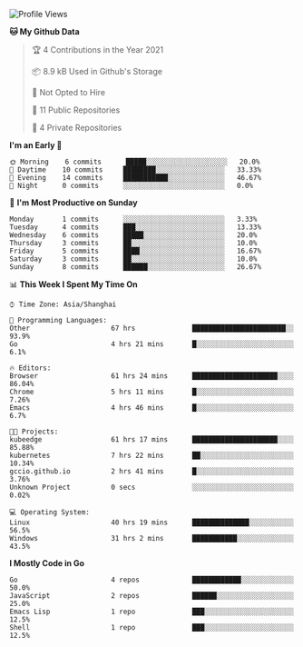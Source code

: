 <!--START_SECTION:waka-->
![Profile Views](http://img.shields.io/badge/Profile%20Views-9-blue)

**🐱 My Github Data** 

> 🏆 4 Contributions in the Year 2021
 > 
> 📦 8.9 kB Used in Github's Storage 
 > 
> 🚫 Not Opted to Hire
 > 
> 📜 11 Public Repositories 
 > 
> 🔑 4 Private Repositories  
 > 
**I'm an Early 🐤** 

```text
🌞 Morning    6 commits      █████░░░░░░░░░░░░░░░░░░░░   20.0% 
🌆 Daytime    10 commits     ████████░░░░░░░░░░░░░░░░░   33.33% 
🌃 Evening    14 commits     ███████████░░░░░░░░░░░░░░   46.67% 
🌙 Night      0 commits      ░░░░░░░░░░░░░░░░░░░░░░░░░   0.0%

```
📅 **I'm Most Productive on Sunday** 

```text
Monday       1 commits      ░░░░░░░░░░░░░░░░░░░░░░░░░   3.33% 
Tuesday      4 commits      ███░░░░░░░░░░░░░░░░░░░░░░   13.33% 
Wednesday    6 commits      █████░░░░░░░░░░░░░░░░░░░░   20.0% 
Thursday     3 commits      ██░░░░░░░░░░░░░░░░░░░░░░░   10.0% 
Friday       5 commits      ████░░░░░░░░░░░░░░░░░░░░░   16.67% 
Saturday     3 commits      ██░░░░░░░░░░░░░░░░░░░░░░░   10.0% 
Sunday       8 commits      ██████░░░░░░░░░░░░░░░░░░░   26.67%

```


📊 **This Week I Spent My Time On** 

```text
⌚︎ Time Zone: Asia/Shanghai

💬 Programming Languages: 
Other                    67 hrs              ███████████████████████░░   93.9% 
Go                       4 hrs 21 mins       █░░░░░░░░░░░░░░░░░░░░░░░░   6.1%

🔥 Editors: 
Browser                  61 hrs 24 mins      █████████████████████░░░░   86.04% 
Chrome                   5 hrs 11 mins       █░░░░░░░░░░░░░░░░░░░░░░░░   7.26% 
Emacs                    4 hrs 46 mins       █░░░░░░░░░░░░░░░░░░░░░░░░   6.7%

🐱‍💻 Projects: 
kubeedge                 61 hrs 17 mins      █████████████████████░░░░   85.88% 
kubernetes               7 hrs 22 mins       ██░░░░░░░░░░░░░░░░░░░░░░░   10.34% 
gccio.github.io          2 hrs 41 mins       █░░░░░░░░░░░░░░░░░░░░░░░░   3.76% 
Unknown Project          0 secs              ░░░░░░░░░░░░░░░░░░░░░░░░░   0.02%

💻 Operating System: 
Linux                    40 hrs 19 mins      ██████████████░░░░░░░░░░░   56.5% 
Windows                  31 hrs 2 mins       ███████████░░░░░░░░░░░░░░   43.5%

```

**I Mostly Code in Go** 

```text
Go                       4 repos             ████████████░░░░░░░░░░░░░   50.0% 
JavaScript               2 repos             ██████░░░░░░░░░░░░░░░░░░░   25.0% 
Emacs Lisp               1 repo              ███░░░░░░░░░░░░░░░░░░░░░░   12.5% 
Shell                    1 repo              ███░░░░░░░░░░░░░░░░░░░░░░   12.5%

```



<!--END_SECTION:waka-->
